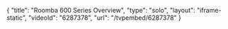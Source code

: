 {
    "title": "Roomba 600 Series Overview",
    "type": "solo",
    "layout": "iframe-static",
    "videoId": "6287378",
    "url": "\/tvpembed\/6287378"
}